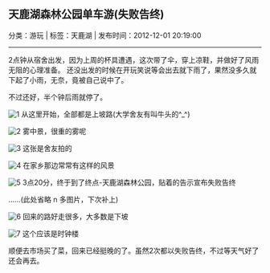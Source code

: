 ## 天鹿湖森林公园单车游(失败告终)

分类：游玩 | 标签：天鹿湖 | 发布时间：2012-12-01 20:19:00

___

2点钟从宿舍出发，因为上周的杯具遭遇，这次带了伞，穿上凉鞋，并做好了风雨无阻的心理准备。
还没出发的时候在开玩笑说等会出去就下雨了，果然没多久就下起了小雨，无奈，竟被自己说中了。

不过还好，半个钟后雨就停了。

![1](/posts/2012/12/01/1.jpg) 
从这里开始，全部都是上坡路(大学舍友有叫牛头的^_^)

![2](/posts/2012/12/01/2.jpg) 
雾中景，很重的雾呢

![3](/posts/2012/12/01/3.jpg) 
这张是舍友拍的

![4](/posts/2012/12/01/4.jpg) 
在家乡那边常常有这样的风景

![5](/posts/2012/12/01/5.jpg) 
3点20分，终于到了终点-天鹿湖森林公园，贴着的告示宣布失败告终

......(此处省略 n 多图片，下次补上)

![6](/posts/2012/12/01/6.jpg) 
回来的路好走很多，大多数是下坡

![7](/posts/2012/12/01/7.jpg) 
这个应该是时钟楼

顺便去市场买了菜，回来已经挺晚的了。虽然2次都以失败告终，不过等天气好了还会再去。